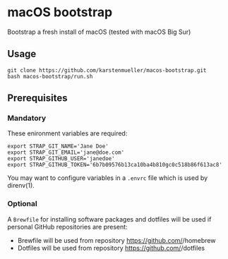 # macOS bootstrap

Bootstrap a fresh install of macOS (tested with macOS Big Sur)

## Usage

~~~shell
git clone https://github.com/karstenmueller/macos-bootstrap.git
bash macos-bootstrap/run.sh
~~~

## Prerequisites

### Mandatory

These enironment variables are required:

~~~shell
export STRAP_GIT_NAME='Jane Doe'
export STRAP_GIT_EMAIL='jane@doe.com'
export STRAP_GITHUB_USER='janedoe'
export STRAP_GITHUB_TOKEN='6b7b09576b13ca10ba4b810gc0c518b86f613ac8'
~~~

You may want to configure variables in a `.envrc` file which is used by direnv(1).

### Optional

A `Brewfile` for installing software packages and dotfiles will be used if personal GitHub repositories are present:

- Brewfile will be used from repository https://github.com/<username>/homebrew
- Dotfiles will be used from repository https://github.com/<username>/dotfiles
